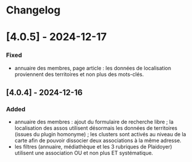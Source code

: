 # Changelog

# [4.0.5] - 2024-12-17

### Fixed

- annuaire des membres, page article : les données de localisation proviennent des territoires et non plus des mots-clés.

## [4.0.4] - 2024-12-16

### Added

- annuaire des membres : ajout du formulaire de recherche libre ; la localisation des assos utilisent désormais les données de territoires (issues du plugin homonyme) ; les clusters sont activés au niveau de la carte afin de pouvoir dissocier deux associations à la même adresse.
- les filtres (annuaire, médiathèque et les 3 rubriques de Plaidoyer) utilisent une association OU et non plus ET systématique.
